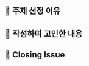 <!-- PR 제목은 README를 확인하여 '9. REST API' 와 같이 작성해주세요 -->


## 🌱 주제 선정 이유

<!-- 쉬워보여서 고른건 아니죠? -->



## 🤔 작성하며 고민한 내용

<!-- 술술 적은 사람 없을 것.. 어떤 부분에서 막혔는지 -->



## 🌈 Closing Issue

<!-- 👇 아래에 'Close #이슈번호'로 작성 -->

<!-- Close #12 -->


